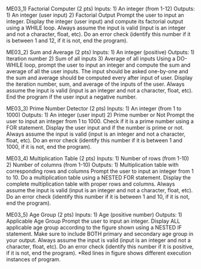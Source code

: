 ME03_1) Factorial Computer (2 pts)
	Inputs: 1) An integer (from 1-12)
	Outputs: 1) An integer (user input)
			2) Factorial Output
Prompt the user to input an integer. Display the integer (user input) and compute its factorial output using a WHILE loop. Always assume the input is valid (input is an integer and not a character, float, etc). Do an error check (identify this number if it is between 1 and 12, if it is not, end the program).

ME03_2) Sum and Average (2 pts)
	Inputs: 1) An integer (positive)
	Outputs: 1) Iteration number
			2) Sum of all inputs
			3) Average of all inputs
Using a DO-WHILE loop, prompt the user to input an integer and compute the sum and average of all the user inputs. The input should be asked one-by-one and the sum and average should be computed every after input of user. Display the iteration number, sum, and average of the inputs of the user. Always assume the input is valid (input is an integer and not a character, float, etc). End the program if the user input a negative number.

ME03_3) Prime Number Detector (2 pts)
	Inputs: 1) An integer (from 1 to 1000)
	Outputs: 1) An integer (user input)
			2) Prime number or Not
Prompt the user to input an integer from 1 to 1000. Check if it is a prime number using a FOR statement. Display the user input and if the number is prime or not. Always assume the input is valid (input is an integer and not a character, float, etc). Do an error check (identify this number if it is between 1 and 1000, if it is not, end the program).

ME03_4) Multiplication Table (2 pts)
	Inputs: 1) Number of rows (from 1-10)
			2) Number of columns (from 1-10)
	Outputs: 1) Multiplication table with corresponding rows and columns
Prompt the user to input an integer from 1 to 10. Do a multiplication table using a NESTED FOR statement. Display the complete multiplication table with proper rows and columns. Always assume the input is valid (input is an integer and not a character, float, etc). Do an error check (identify this number if it is between 1 and 10, if it is not, end the program).

ME03_5) Age Group (2 pts)
	Inputs: 1) Age (positive number)
	Outputs: 1) Applicable Age Group
Prompt the user to input an integer. Display ALL applicable age group according to the figure shown using a NESTED IF statement. Make sure to include BOTH primary and secondary age group in your output. Always assume the input is valid (input is an integer and not a character, float, etc). Do an error check (identify this number if it is positive, if it is not, end the program).
*Red lines in figure shows different execution instances of program.